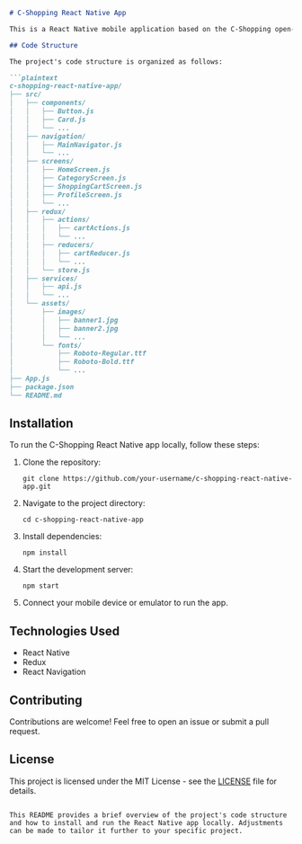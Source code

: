 ```markdown
# C-Shopping React Native App

This is a React Native mobile application based on the C-Shopping open-source project. It allows users to browse products, view categories, search for items, and explore recommended products.

## Code Structure

The project's code structure is organized as follows:

```plaintext
c-shopping-react-native-app/
├── src/
│   ├── components/
│   │   ├── Button.js
│   │   ├── Card.js
│   │   └── ...
│   ├── navigation/
│   │   ├── MainNavigator.js
│   │   └── ...
│   ├── screens/
│   │   ├── HomeScreen.js
│   │   ├── CategoryScreen.js
│   │   ├── ShoppingCartScreen.js
│   │   ├── ProfileScreen.js
│   │   └── ...
│   ├── redux/
│   │   ├── actions/
│   │   │   ├── cartActions.js
│   │   │   └── ...
│   │   ├── reducers/
│   │   │   ├── cartReducer.js
│   │   │   └── ...
│   │   └── store.js
│   ├── services/
│   │   ├── api.js
│   │   └── ...
│   └── assets/
│       ├── images/
│       │   ├── banner1.jpg
│       │   ├── banner2.jpg
│       │   └── ...
│       └── fonts/
│           ├── Roboto-Regular.ttf
│           ├── Roboto-Bold.ttf
│           └── ...
├── App.js
├── package.json
└── README.md
```


## Installation

To run the C-Shopping React Native app locally, follow these steps:

1. Clone the repository:
   ```
   git clone https://github.com/your-username/c-shopping-react-native-app.git
   ```

2. Navigate to the project directory:
   ```
   cd c-shopping-react-native-app
   ```

3. Install dependencies:
   ```
   npm install
   ```

4. Start the development server:
   ```
   npm start
   ```

5. Connect your mobile device or emulator to run the app.

## Technologies Used

- React Native
- Redux
- React Navigation

## Contributing

Contributions are welcome! Feel free to open an issue or submit a pull request.

## License

This project is licensed under the MIT License - see the [LICENSE](LICENSE) file for details.
```

This README provides a brief overview of the project's code structure and how to install and run the React Native app locally. Adjustments can be made to tailor it further to your specific project.


